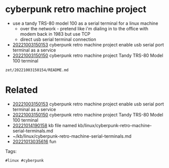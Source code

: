 # cyberpunk retro machine project

- use a tandy TRS-80 model 100 as a serial terminal for a linux machine
  - over the network - pretend like i'm dialing in to the office with modem back in 1983 but use TCP
  - direct usb serial terminal connection
- [20221003150153](/zet/20221003150153/README.md) cyberpunk retro machine project enable usb serial port terminal as a service
- [20221003150150](/zet/20221003150150/README.md) cyberpunk retro machine project Tandy TRS-80 Model 100 terminal

` zet/20221003150154/README.md `

# Related

- [20221003150153](/zet/20221003150153/README.md) cyberpunk retro machine project enable usb serial port terminal as a service
- [20221003150150](/zet/20221003150150/README.md) cyberpunk retro machine project Tandy TRS-80 Model 100 terminal
- [20221014190158](/zet/20221014190158/README.md) kb file named kb/linux/cyberpunk-retro-machine-serial-terminals.md
- ~/kb/linux/cyberpunk-retro-machine-serial-terminals.md
- [20221013035616](/zet/20221013035616/README.md) fun

Tags:

    #linux #cyberpunk 
